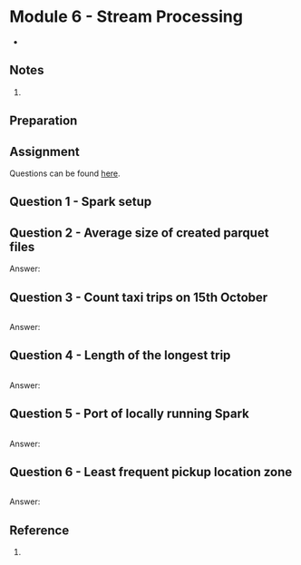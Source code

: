 # Module 6 - Stream Processing
- 

## Notes
1. 

## Preparation

## Assignment
Questions can be found [here](https://github.com/fungss/data-engineering-zoomcamp-2024/blob/main/modules/06-streaming/homework.md).

## Question 1 - Spark setup

## Question 2 - Average size of created parquet files
Answer: 

## Question 3 - Count taxi trips on 15th October
```

```
Answer: 

## Question 4 - Length of the longest trip
```

```
Answer: 

## Question 5 - Port of locally running Spark
```

```
Answer: 

## Question 6 - Least frequent pickup location zone
```

```
Answer: 

## Reference
1. 